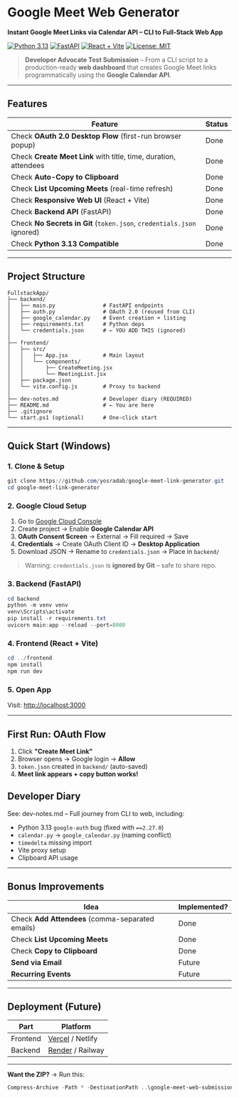 # Google Meet Web Generator  
**Instant Google Meet Links via Calendar API – CLI to Full-Stack Web App**

[![Python 3.13](https://img.shields.io/badge/Python-3.13-blue)](https://www.python.org/downloads/)
[![FastAPI](https://img.shields.io/badge/FastAPI-0.120.1-009688)](https://fastapi.tiangolo.com/)
[![React + Vite](https://img.shields.io/badge/React%20%2B%20Vite-18.2.0-61DAFB)](https://vitejs.dev/)
[![License: MIT](https://img.shields.io/badge/License-MIT-yellow.svg)](LICENSE)

> **Developer Advocate Test Submission** – From a CLI script to a production-ready **web dashboard** that creates Google Meet links programmatically using the **Google Calendar API**.

---

## Features

| Feature | Status |
|-------|--------|
| Check **OAuth 2.0 Desktop Flow** (first-run browser popup) | Done |
| Check **Create Meet Link** with title, time, duration, attendees | Done |
| Check **Auto-Copy to Clipboard** | Done |
| Check **List Upcoming Meets** (real-time refresh) | Done |
| Check **Responsive Web UI** (React + Vite) | Done |
| Check **Backend API** (FastAPI) | Done |
| Check **No Secrets in Git** (`token.json`, `credentials.json` ignored) | Done |
| Check **Python 3.13 Compatible** | Done |

---

## Project Structure

```
FullstackApp/
├── backend/
│   ├── main.py               # FastAPI endpoints
│   ├── auth.py               # OAuth 2.0 (reused from CLI)
│   ├── google_calendar.py    # Event creation + listing
│   ├── requirements.txt      # Python deps
│   └── credentials.json      # ← YOU ADD THIS (ignored)
│
├── frontend/
│   ├── src/
│   │   ├── App.jsx           # Main layout
│   │   └── components/
│   │       ├── CreateMeeting.jsx
│   │       └── MeetingList.jsx
│   ├── package.json
│   └── vite.config.js        # Proxy to backend
│
├── dev-notes.md              # Developer diary (REQUIRED)
├── README.md                 # ← You are here
├── .gitignore
└── start.ps1 (optional)      # One-click start
```

---

## Quick Start (Windows)

### 1. **Clone & Setup**

```powershell
git clone https://github.com/yosradab/google-meet-link-generator.git
cd google-meet-link-generator
```

### 2. **Google Cloud Setup**

1. Go to [Google Cloud Console](https://console.cloud.google.com/)
2. Create project → Enable **Google Calendar API**
3. **OAuth Consent Screen** → External → Fill required → Save
4. **Credentials** → Create OAuth Client ID → **Desktop Application**
5. Download JSON → Rename to `credentials.json` → Place in `backend/`

> Warning: `credentials.json` is **ignored by Git** – safe to share repo.

### 3. **Backend (FastAPI)**

```powershell
cd backend
python -m venv venv
venv\Scripts\activate
pip install -r requirements.txt
uvicorn main:app --reload --port=8000
```

### 4. **Frontend (React + Vite)**

```powershell
cd ../frontend
npm install
npm run dev
```

### 5. **Open App**

Visit: [http://localhost:3000](http://localhost:3000)

---

## First Run: OAuth Flow

1. Click **"Create Meet Link"**
2. Browser opens → Google login → **Allow**
3. `token.json` created in `backend/` (auto-saved)
4. **Meet link appears + copy button works!**

## Developer Diary

See: dev-notes.md – Full journey from CLI to web, including:

- Python 3.13 `google-auth` bug (fixed with `==2.27.0`)
- `calendar.py` → `google_calendar.py` (naming conflict)
- `timedelta` missing import
- Vite proxy setup
- Clipboard API usage

---

## Bonus Improvements

| Idea | Implemented? |
|------|--------------|
| Check **Add Attendees** (comma-separated emails) | Done |
| Check **List Upcoming Meets** | Done |
| Check **Copy to Clipboard** | Done |
| **Send via Email** | Future |
| **Recurring Events** | Future |

---


## Deployment (Future)

| Part | Platform |
|------|----------|
| Frontend | [Vercel](https://vercel.com) / Netlify |
| Backend | [Render](https://render.com) / Railway |

---



**Want the ZIP?** → Run this:

```powershell
Compress-Archive -Path * -DestinationPath ..\google-meet-web-submission.zip -Exclude venv,node_modules,credentials.json,token.json
```






